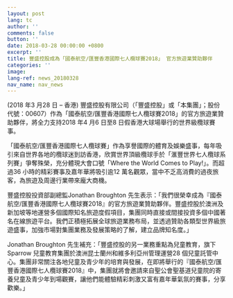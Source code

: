 ```yaml
---
layout: post
lang: tc
author: ''
comments: false
button: ''
date: 2018-03-28 00:00:00 +0800
excerpt: ''
title: 豐盛控股成為「國泰航空/匯豐香港國際七人欖球賽2018」 官方旅遊業贊助夥伴
categories: ''
image: 
lang-ref: news_20180328
nav_name: nav_news
---
```

(2018 年3 月28 日 – 香港) 豐盛控股有限公司（「豐盛控股」或「本集團」；股份代號：00607）作為「國泰航空/匯豐香港國際七人欖球賽2018」的官方旅遊業贊助夥伴，將全力支持2018 年4 月6 日至8 日假香港大球場舉行的世界級欖球賽事。

「國泰航空/匯豐香港國際七人欖球賽」作為享譽國際的體育及娛樂盛事，每年吸引來自世界各地的欖球迷到訪香港，欣賞世界頂級欖球手於「滙豐世界七人欖球系列賽」爭奪殊榮，充分體現大會口號「Where the World Comes to Play!」。而超過36 小時的精彩賽事及嘉年華將吸引逾12 萬名觀眾，當中不乏高消費的過夜旅客，為旅遊及周邊行業帶來龐大商機。

豐盛控股投資部副總監Jonathan Broughton 先生表示：「我們很榮幸成為『國泰航空/匯豐香港國際七人欖球賽2018』的官方旅遊業贊助夥伴。豐盛控股於澳洲及新加坡等地運營多個國際知名旅遊度假項目，集團同時直接或間接投資多個中國著名在線旅遊平台。我們正積極拓展全球旅遊業務布局，並透過贊助各類型世界級旅遊盛事，加強市場對集團業務及發展策略的了解，建立品牌知名度。」

Jonathan Broughton 先生補充：「豐盛控股的另一業務重點為兒童教育，旗下Sparrow 兒童教育集團於澳洲昆士蘭州和維多利亞州管理運營28 個兒童託管中心。集團非常關注各地兒童及青少年的培育與發展，在即將舉行的『國泰航空/匯豐香港國際七人欖球賽2018』中，集團就將會邀請來自聖公會聖基道兒童院的寄養兒童及青少年到場觀賽，讓他們能體驗精彩刺激又富有嘉年華氣氛的賽事，分享歡樂。」
